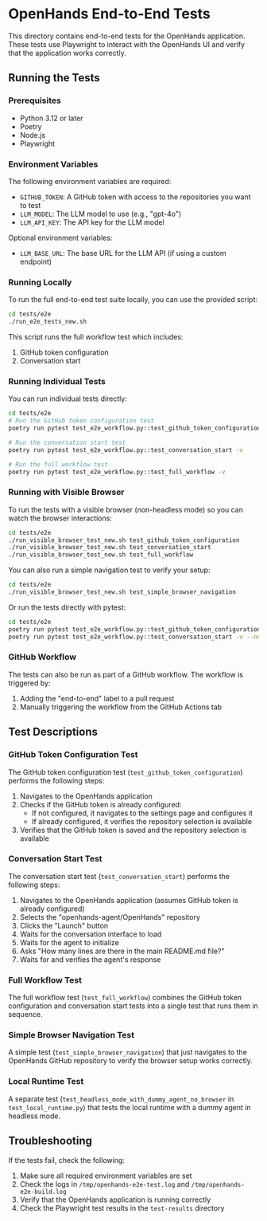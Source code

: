 # OpenHands End-to-End Tests

This directory contains end-to-end tests for the OpenHands application. These tests use Playwright to interact with the OpenHands UI and verify that the application works correctly.

## Running the Tests

### Prerequisites

- Python 3.12 or later
- Poetry
- Node.js
- Playwright

### Environment Variables

The following environment variables are required:

- `GITHUB_TOKEN`: A GitHub token with access to the repositories you want to test
- `LLM_MODEL`: The LLM model to use (e.g., "gpt-4o")
- `LLM_API_KEY`: The API key for the LLM model

Optional environment variables:

- `LLM_BASE_URL`: The base URL for the LLM API (if using a custom endpoint)

### Running Locally

To run the full end-to-end test suite locally, you can use the provided script:

```bash
cd tests/e2e
./run_e2e_tests_new.sh
```

This script runs the full workflow test which includes:
1. GitHub token configuration
2. Conversation start

### Running Individual Tests

You can run individual tests directly:

```bash
cd tests/e2e
# Run the GitHub token configuration test
poetry run pytest test_e2e_workflow.py::test_github_token_configuration -v

# Run the conversation start test
poetry run pytest test_e2e_workflow.py::test_conversation_start -v

# Run the full workflow test
poetry run pytest test_e2e_workflow.py::test_full_workflow -v
```

### Running with Visible Browser

To run the tests with a visible browser (non-headless mode) so you can watch the browser interactions:

```bash
cd tests/e2e
./run_visible_browser_test_new.sh test_github_token_configuration
./run_visible_browser_test_new.sh test_conversation_start
./run_visible_browser_test_new.sh test_full_workflow
```

You can also run a simple navigation test to verify your setup:

```bash
cd tests/e2e
./run_visible_browser_test_new.sh test_simple_browser_navigation
```

Or run the tests directly with pytest:

```bash
cd tests/e2e
poetry run pytest test_e2e_workflow.py::test_github_token_configuration -v --no-headless --slow-mo=50
poetry run pytest test_e2e_workflow.py::test_conversation_start -v --no-headless --slow-mo=50
```

### GitHub Workflow

The tests can also be run as part of a GitHub workflow. The workflow is triggered by:

1. Adding the "end-to-end" label to a pull request
2. Manually triggering the workflow from the GitHub Actions tab

## Test Descriptions

### GitHub Token Configuration Test

The GitHub token configuration test (`test_github_token_configuration`) performs the following steps:

1. Navigates to the OpenHands application
2. Checks if the GitHub token is already configured:
   - If not configured, it navigates to the settings page and configures it
   - If already configured, it verifies the repository selection is available
3. Verifies that the GitHub token is saved and the repository selection is available

### Conversation Start Test

The conversation start test (`test_conversation_start`) performs the following steps:

1. Navigates to the OpenHands application (assumes GitHub token is already configured)
2. Selects the "openhands-agent/OpenHands" repository
3. Clicks the "Launch" button
4. Waits for the conversation interface to load
5. Waits for the agent to initialize
6. Asks "How many lines are there in the main README.md file?"
7. Waits for and verifies the agent's response

### Full Workflow Test

The full workflow test (`test_full_workflow`) combines the GitHub token configuration and conversation start tests into a single test that runs them in sequence.

### Simple Browser Navigation Test

A simple test (`test_simple_browser_navigation`) that just navigates to the OpenHands GitHub repository to verify the browser setup works correctly.

### Local Runtime Test

A separate test (`test_headless_mode_with_dummy_agent_no_browser` in `test_local_runtime.py`) that tests the local runtime with a dummy agent in headless mode.

## Troubleshooting

If the tests fail, check the following:

1. Make sure all required environment variables are set
2. Check the logs in `/tmp/openhands-e2e-test.log` and `/tmp/openhands-e2e-build.log`
3. Verify that the OpenHands application is running correctly
4. Check the Playwright test results in the `test-results` directory
